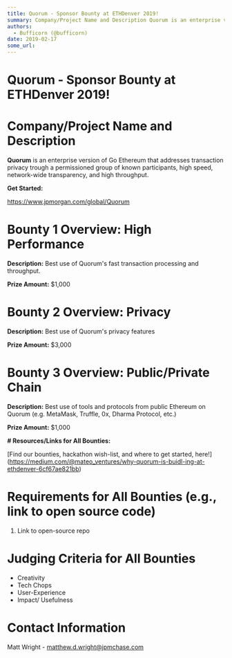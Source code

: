 ```yaml
---
title: Quorum - Sponsor Bounty at ETHDenver 2019!
summary: Company/Project Name and Description Quorum is an enterprise version of Go Ethereum that addresses transaction privacy trough a permissioned group of known participants, high speed, network-wide transparency, and high throughput. Get Started- https-//www.jpmorgan.com/global/Quorum Bounty 1 Overview- High Performance Description- Best use of Quorums fast transaction processing and throughput. Prize Amount- $1,000 Bounty 2 Overview- Privacy Description- Best use of Quorums privacy features Prize A
authors:
  - Bufficorn (@bufficorn)
date: 2019-02-17
some_url: 
---
```


# Quorum - Sponsor Bounty at ETHDenver 2019!

# Company/Project Name and Description

**Quorum** is an enterprise version of Go Ethereum that addresses transaction privacy trough a permissioned group of known participants, high speed, network-wide transparency, and high throughput. 

**Get Started:**

[https://www.jpmorgan.com/global/Quorum
](https://www.jpmorgan.com/global/Quorum)

# Bounty 1 Overview: High Performance

**Description:** Best use of Quorum's fast transaction processing and throughput.

**Prize Amount:** $1,000

# Bounty 2 Overview: Privacy
**Description:** Best use of Quorum's privacy features

**Prize Amount:** $3,000

# Bounty 3 Overview: Public/Private Chain
**Description:** Best use of tools and protocols from public Ethereum on Quorum (e.g. MetaMask, Truffle, 0x, Dharma Protocol, etc.)

**Prize Amount:** $1,000

**# Resources/Links for All Bounties:**

[Find our bounties, hackathon wish-list, and where to get started, here!] (https://medium.com/@mateo_ventures/why-quorum-is-buidl-ing-at-ethdenver-6cf67ae821bb)

# Requirements for All Bounties (e.g., link to open source code)

1. Link to open-source repo

# Judging Criteria for All Bounties

- Creativity
- Tech Chops 
- User-Experience
- Impact/ Usefulness 

# Contact Information

Matt Wright - matthew.d.wright@jpmchase.com


